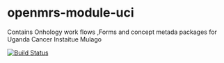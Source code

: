 # openmrs-module-uci
Contains Onhology work flows ,Forms and concept metada packages for Uganda Cancer Instaitue Mulago

[![Build Status](https://travis-ci.com/UCI-BAHMNI/openmrs-module-uci.svg?branch=master)](https://travis-ci.com/UCI-BAHMNI/openmrs-module-uci)